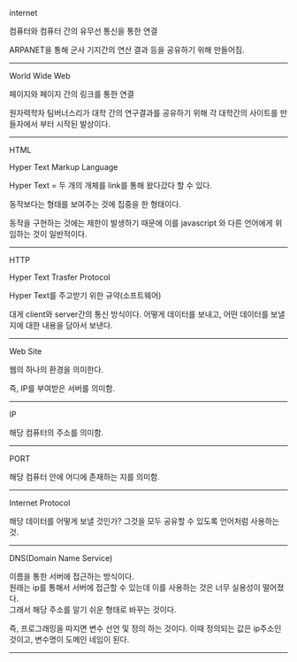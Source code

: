 internet 

컴퓨터와 컴퓨터 간의 유무선 통신을 통한 연결

ARPANET을 통해 군사 기지간의 연산 결과 등을 공유하기 위해 만들어짐.

***

World Wide Web

페이지와 페이지 간의 링크를 통한 연결 

원자력학자 팀버너스리가 대학 간의 연구결과를 공유하기 위해 각 대학간의 사이트를 만들자에서 부터 시작된 발상이다.

***

HTML 

Hyper Text Markup Language

Hyper Text = 두 개의 개체를 link를 통해 왔다갔다 할 수 있다.

동작보다는 형태를 보여주는 것에 집중을 한 형태이다.

동작을 구현하는 것에는 제한이 발생하기 때문에 이를 javascript 와 다른 언어에게 위임하는 것이 일반적이다.

***

HTTP

Hyper Text Trasfer Protocol

Hyper Text를 주고받기 위한 규약(소프트웨어)

대게 client와 server간의 통신 방식이다. 어떻게 데이터를 보내고, 어떤 데이터를 보낼지에 대한 내용을 담아서 보낸다.

***

Web Site

웹의 하나의 환경을 의미한다.

즉, IP를 부여받은 서버를 의미함.

***

IP

해당 컴퓨터의 주소를 의미함.

***

PORT

해당 컴퓨터 안에 어디에 존재하는 지를 의미함.

***

Internet Protocol 

해당 데이터를 어떻게 보낼 것인가? 그것을 모두 공유할 수 있도록 언어처럼 사용하는 것.

***

DNS(Domain Name Service)

이름을 통한 서버에 접근하는 방식이다. <br>
원래는 ip를 통해서 서버에 접근할 수 있는데 이를 사용하는 것은 너무 실용성이 떨어졌다. <BR>
그래서 해당 주소를 알기 쉬운 형태로 바꾸는 것이다. <Br>

즉, 프로그래밍을 따지면 변수 선언 및 정의 하는 것이다. 이때 정의되는 값은 ip주소인 것이고, 변수명이 도메인 네임이 된다.

***
